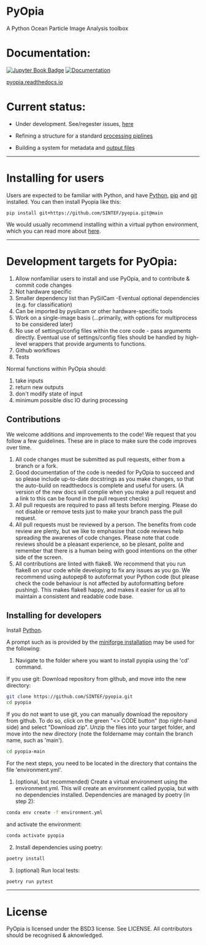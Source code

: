 PyOpia
===============================

A Python Ocean Particle Image Analysis toolbox

# Documentation:

[![Jupyter Book Badge](https://jupyterbook.org/badge.svg)](https://pyopia.readthedocs.io) [![Documentation](https://readthedocs.org/projects/pyopia/badge/?version=latest)](https://pyopia.readthedocs.io/en/latest/?badge=latest)

[pyopia.readthedocs.io](https://pyopia.readthedocs.io)
# Current status:

- Under development. See/regester issues, [here](https://github.com/SINTEF/pyopia/issues)

- Refining a structure for a standard [processing piplines](https://pyopia.readthedocs.io/en/latest/pyopia.pipeline.html)

- Building a system for metadata and [output files](https://pyopia.readthedocs.io/en/latest/pyopia.io.html)

----

# Installing for users

Users are expected to be familiar with Python, and have [Python](https://github.com/conda-forge/miniforge/#download), [pip](https://pypi.org/project/pip/) and [git](https://github.com/git-guides/install-git) installed. You can then install Pyopia like this:

```
pip install git+https://github.com/SINTEF/pyopia.git@main
```

We would usually recommend installing within a virtual python environment, which you can read more about [here](https://jni.github.io/using-python-for-science/intro-to-environments.html).

----
# Development targets for PyOpia:

1) Allow nonfamiliar users to install and use PyOpia, and to contribute & commit code changes
2) Not hardware specific
3) Smaller dependency list than PySilCam -Eventual optional dependencies (e.g. for classification)
4) Can be imported by pysilcam or other hardware-specific tools
5) Work on a single-image basis (...primarily, with options for multiprocess to be considered later)
6) No use of settings/config files within the core code - pass arguments directly. Eventual use of settings/config files should be handled by high-level wrappers that provide arguments to functions.
7) Github workflows
8) Tests

Normal functions within PyOpia should:

1) take inputs
2) return new outputs
3) don't modify state of input
4) minimum possible disc IO during processing

## Contributions

We welcome additions and improvements to the code! We request that you follow a few guidelines. These are in place to make sure the code improves over time.

1. All code changes must be submitted as pull requests, either from a branch or a fork.
2. Good documentation of the code is needed for PyOpia to succeed and so please include up-to-date docstrings as you make changes, so that the auto-build on readthedocs is complete and useful for users. (A version of the new docs will complie when you make a pull request and a link to this can be found in the pull request checks)
3. All pull requests are required to pass all tests before merging. Please do not disable or remove tests just to make your branch pass the pull request.
4. All pull requests must be reviewed by a person. The benefits from code review are plenty, but we like to emphasise that code reviews help spreading the awarenes of code changes. Please note that code reviews should be a pleasant experience, so be plesant, polite and remember that there is a human being with good intentions on the other side of the screen.
5. All contributions are linted with flake8. We recommend that you run flake8 on your code while developing to fix any issues as you go. We recommend using autopep8 to autoformat your Python code (but please check the code behaviour is not affected by autoformatting before pushing). This makes flake8 happy, and makes it easier for us all to maintain a consistent and readable code base.

## Installing for developers

Install [Python](https://github.com/conda-forge/miniforge/#download).

A prompt such as is provided by the [miniforge installation](https://github.com/conda-forge/miniforge/#download) may be used for the following:

1. Navigate to the folder where you want to install pyopia using the 'cd' command.

If you use git:
Download repository from github, and move into the new directory:

```bash
git clone https://github.com/SINTEF/pyopia.git
cd pyopia
```

If you do not want to use git, you can manually download the repository from github. To do so, click on the green "<> CODE button" (top right-hand side) and select "Download zip". Unzip the files into your target folder, and move into the new directory (note the foldername may contain the branch name, such as 'main').

```bash
cd pyopia-main
```

For the next steps, you need to be located in the directory that contains the file 'environment.yml'.

1. (optional, but recommended) Create a virtual environment using the environment.yml. This will create an environment called pyopia, but with no dependencies installed. Dependencies are managed by poetry (in step 2):

```bash
conda env create -f environment.yml
```
and activate the environment:

```bash
conda activate pyopia
```

2. Install dependencies using poetry:

```bash
poetry install
```

3. (optional) Run local tests:

```bash
poetry run pytest
```

----
# License

PyOpia is licensed under the BSD3 license. See LICENSE. All contributors should be recognised & aknowledged.
